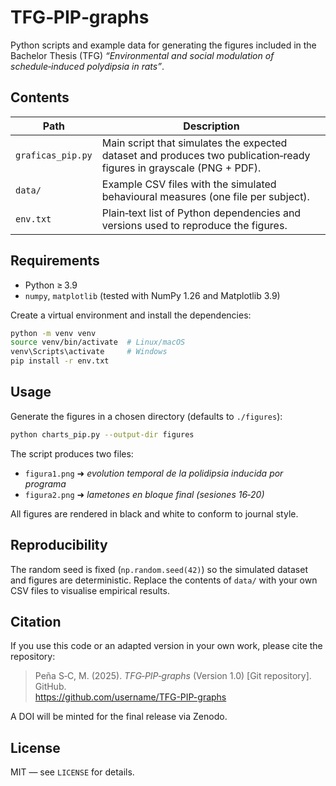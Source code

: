 # TFG‑PIP‑graphs

Python scripts and example data for generating the figures included in the
Bachelor Thesis (TFG) *“Environmental and social modulation of
schedule‑induced polydipsia in rats”*.

## Contents

| Path | Description |
|------|-------------|
| `graficas_pip.py` | Main script that simulates the expected dataset and produces two publication‑ready figures in grayscale (PNG + PDF). |
| `data/` | Example CSV files with the simulated behavioural measures (one file per subject). |
| `env.txt` | Plain‑text list of Python dependencies and versions used to reproduce the figures. |

## Requirements

* Python ≥ 3.9
* `numpy`, `matplotlib` (tested with NumPy 1.26 and Matplotlib 3.9)

Create a virtual environment and install the dependencies:

```bash
python -m venv venv
source venv/bin/activate  # Linux/macOS
venv\Scripts\activate     # Windows
pip install -r env.txt
```

## Usage

Generate the figures in a chosen directory (defaults to `./figures`):

```bash
python charts_pip.py --output-dir figures
```

The script produces two files:

* `figura1.png`  ➜ *evolution temporal de la polidipsia inducida por programa*
* `figura2.png` ➜ *lametones en bloque final (sesiones 16‑20)*

All figures are rendered in black and white to conform to journal style.

## Reproducibility

The random seed is fixed (`np.random.seed(42)`) so the simulated dataset and
figures are deterministic. Replace the contents of `data/` with your own CSV
files to visualise empirical results.

## Citation

If you use this code or an adapted version in your own work, please cite the
repository:

> Peña S‑C, M. (2025). *TFG‑PIP‑graphs* (Version 1.0) [Git repository]. GitHub.  
> https://github.com/username/TFG-PIP-graphs

A DOI will be minted for the final release via Zenodo.

## License

MIT — see `LICENSE` for details.
